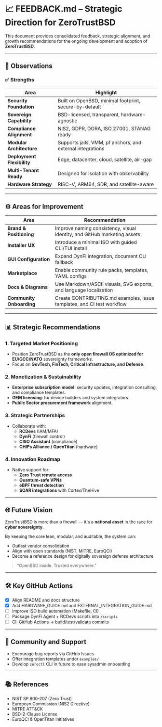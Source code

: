 
# 📈 FEEDBACK.md – Strategic Direction for ZeroTrustBSD

This document provides consolidated feedback, strategic alignment, and growth recommendations for the ongoing development and adoption of **ZeroTrustBSD**.

---

## 🔎 Observations

### ✅ Strengths

| Area                    | Highlight |
|-------------------------|-----------|
| **Security Foundation** | Built on OpenBSD, minimal footprint, secure-by-default |
| **Sovereign Capability**| BSD-licensed, transparent, hardware-agnostic |
| **Compliance Alignment**| NIS2, GDPR, DORA, ISO 27001, STANAG ready |
| **Modular Architecture**| Supports jails, VMM, pf anchors, and external integrations |
| **Deployment Flexibility**| Edge, datacenter, cloud, satellite, air-gap |
| **Multi-Tenant Ready**  | Designed for isolation with observability |
| **Hardware Strategy**   | RISC-V, ARM64, SDR, and satellite-aware |

---

## ⚙️ Areas for Improvement

| Area                   | Recommendation |
|------------------------|----------------|
| **Brand & Positioning**| Improve naming consistency, visual identity, and GitHub marketing assets |
| **Installer UX**       | Introduce a minimal ISO with guided CLI/TUI install |
| **GUI Configuration**  | Expand DynFi integration, document CLI fallback |
| **Marketplace**        | Enable community rule packs, templates, YAML configs |
| **Docs & Diagrams**    | Use Markdown/ASCII visuals, SVG exports, and language localization |
| **Community Onboarding**| Create CONTRIBUTING.md examples, issue templates, and CI test workflow |

---

## 📊 Strategic Recommendations

### 1. Targeted Market Positioning
- Position ZeroTrustBSD as the **only open firewall OS optimized for EU/GCC/NATO** sovereignty frameworks.
- Focus on **GovTech, FinTech, Critical Infrastructure, and Defense**.

### 2. Monetization & Sustainability
- **Enterprise subscription model**: security updates, integration consulting, and compliance templates.
- **OEM licensing**: for device builders and system integrators.
- **Public Sector procurement framework** alignment.

### 3. Strategic Partnerships
- Collaborate with:
  - **RCDevs** (IAM/MFA)
  - **DynFi** (firewall control)
  - **CISO Assistant** (compliance)
  - **CHIPs Alliance / OpenTitan** (hardware)

### 4. Innovation Roadmap
- Native support for:
  - **Zero Trust remote access**
  - **Quantum-safe VPNs**
  - **eBPF threat detection**
  - **SOAR integrations** with Cortex/TheHive

---

## 🌐 Future Vision

ZeroTrustBSD is more than a firewall — it's a **national asset** in the race for **cyber sovereignty**.

By keeping the core lean, modular, and auditable, the system can:
- Outlast vendor consolidation
- Align with open standards (NIST, MITRE, EuroQCI)
- Become a reference design for digitally sovereign defense architecture

> "OpenBSD inside. Trusted everywhere."

---

## 🛠 Key GitHub Actions

- [x] Align README and docs structure
- [x] Add HARDWARE_GUIDE.md and EXTERNAL_INTEGRATION_GUIDE.md
- [ ] Improve ISO build automation (Makefile, CI)
- [ ] Package DynFi Agent + RCDevs scripts into `/scripts`
- [ ] CI: GitHub Actions → build/test/validate commits

---

## 🤝 Community and Support

- Encourage bug reports via GitHub Issues
- Offer integration templates under `examples/`
- Develop `zeroctl` CLI in future to ease sysadmin onboarding

---

## 📚 References

- NIST SP 800-207 (Zero Trust)
- European Commission (NIS2 Directive)
- MITRE ATT&CK
- BSD-2-Clause License
- EuroQCI & OpenTitan initiatives

